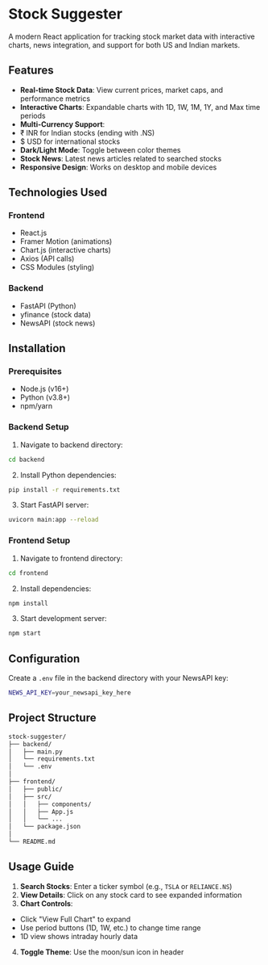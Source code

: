 # Stock Suggester 

A modern React application for tracking stock market data with interactive charts, news integration, and support for both US and Indian markets.

## Features 

- **Real-time Stock Data**: View current prices, market caps, and performance metrics
- **Interactive Charts**: Expandable charts with 1D, 1W, 1M, 1Y, and Max time periods
- **Multi-Currency Support**: 
 - ₹ INR for Indian stocks (ending with .NS)
 - $ USD for international stocks
- **Dark/Light Mode**: Toggle between color themes
- **Stock News**: Latest news articles related to searched stocks
- **Responsive Design**: Works on desktop and mobile devices

## Technologies Used 

### Frontend
- React.js
- Framer Motion (animations)
- Chart.js (interactive charts)
- Axios (API calls)
- CSS Modules (styling)

### Backend
- FastAPI (Python)
- yfinance (stock data)
- NewsAPI (stock news)

## Installation 

### Prerequisites
- Node.js (v16+)
- Python (v3.8+)
- npm/yarn

### Backend Setup
1. Navigate to backend directory:
  ```bash
  cd backend
  ```

2. Install Python dependencies:
  ```bash
  pip install -r requirements.txt
  ```

3. Start FastAPI server:
  ```bash
  uvicorn main:app --reload
  ```

### Frontend Setup
1. Navigate to frontend directory:
  ```bash
  cd frontend
  ```

2. Install dependencies:
  ```bash
  npm install
  ```

3. Start development server:
  ```bash
  npm start
  ```

## Configuration 
Create a `.env` file in the backend directory with your NewsAPI key:
```bash
NEWS_API_KEY=your_newsapi_key_here
```

## Project Structure 
```bash
stock-suggester/
├── backend/               
│   ├── main.py            
│   └── requirements.txt   
│   └── .env               
│
├── frontend/              
│   ├── public/
│   ├── src/
│   │   ├── components/    
│   │   ├── App.js         
│   │   └── ...            
│   └── package.json
│
└── README.md
```

## Usage Guide 
1. **Search Stocks**: Enter a ticker symbol (e.g., `TSLA` or `RELIANCE.NS`)
2. **View Details**: Click on any stock card to see expanded information
3. **Chart Controls**:
  * Click "View Full Chart" to expand
  * Use period buttons (1D, 1W, etc.) to change time range
  * 1D view shows intraday hourly data
4. **Toggle Theme**: Use the moon/sun icon in header
